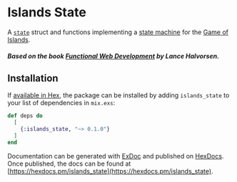 # Islands State

A [`state`][state] struct and functions implementing a [state machine][fsm] for
the [Game of Islands][readme].

##### Based on the book [Functional Web Development](https://pragprog.com/book/lhelph/functional-web-development-with-elixir-otp-and-phoenix) by Lance Halvorsen.

## Installation

If [available in Hex](https://hex.pm/docs/publish), the package can be installed
by adding `islands_state` to your list of dependencies in `mix.exs`:

```elixir
def deps do
  [
    {:islands_state, "~> 0.1.0"}
  ]
end
```

Documentation can be generated with [ExDoc](https://github.com/elixir-lang/ex_doc)
and published on [HexDocs](https://hexdocs.pm). Once published, the docs can
be found at [https://hexdocs.pm/islands_state](https://hexdocs.pm/islands_state).

[fsm]: https://en.wikipedia.org/wiki/Finite-state_machine
[readme]: https://github.com/RaymondLoranger/islands_vue_client#readme
[state]: https://hexdocs.pm/islands_state/Islands.State.html#t:t/0